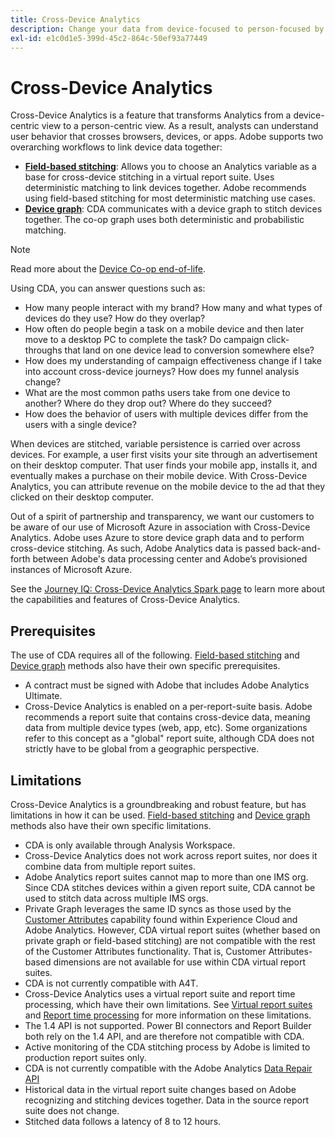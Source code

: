 ```yaml
---
title: Cross-Device Analytics
description: Change your data from device-focused to person-focused by stitching device data together.
exl-id: e1c0d1e5-399d-45c2-864c-50ef93a77449
---
```

# Cross-Device Analytics

Cross-Device Analytics is a feature that transforms Analytics from a device-centric view to a person-centric view. As a result, analysts can understand user behavior that crosses browsers, devices, or apps. Adobe supports two overarching workflows to link device data together:

* [**Field-based stitching**](field-based-stitching.md): Allows you to choose an Analytics variable as a base for cross-device stitching in a virtual report suite. Uses deterministic matching to link devices together. Adobe recommends using field-based stitching for most deterministic matching use cases.
* [**Device graph**](device-graph.md): CDA communicates with a device graph to stitch devices together. The co-op graph uses both deterministic and probabilistic matching.

>[!NOTE]
>
>Read more about the [Device Co-op end-of-life](https://experienceleague.adobe.com/docs/device-co-op/using/about/device-co-op-eol.html).

Using CDA, you can answer questions such as:

* How many people interact with my brand? How many and what types of devices do they use? How do they overlap?
* How often do people begin a task on a mobile device and then later move to a desktop PC to complete the task? Do campaign click-throughs that land on one device lead to conversion somewhere else?
* How does my understanding of campaign effectiveness change if I take into account cross-device journeys? How does my funnel analysis change?
* What are the most common paths users take from one device to another? Where do they drop out? Where do they succeed?
* How does the behavior of users with multiple devices differ from the users with a single device?

When devices are stitched, variable persistence is carried over across devices. For example, a user first visits your site through an advertisement on their desktop computer. That user finds your mobile app, installs it, and eventually makes a purchase on their mobile device. With Cross-Device Analytics, you can attribute revenue on the mobile device to the ad that they clicked on their desktop computer.

Out of a spirit of partnership and transparency, we want our customers to be aware of our use of Microsoft Azure in association with Cross-Device Analytics. Adobe uses Azure to store device graph data and to perform cross-device stitching. As such, Adobe Analytics data is passed back-and-forth between Adobe's data processing center and Adobe’s provisioned instances of Microsoft Azure.

See the [Journey IQ: Cross-Device Analytics Spark page](http://adobe.ly/aacda) to learn more about the capabilities and features of Cross-Device Analytics.

## Prerequisites

The use of CDA requires all of the following. [Field-based stitching](field-based-stitching.md) and [Device graph](device-graph.md) methods also have their own specific prerequisites.

* A contract must be signed with Adobe that includes Adobe Analytics Ultimate.
* Cross-Device Analytics is enabled on a per-report-suite basis. Adobe recommends a report suite that contains cross-device data, meaning data from multiple device types (web, app, etc). Some organizations refer to this concept as a "global" report suite, although CDA does not strictly have to be global from a geographic perspective. 

## Limitations

Cross-Device Analytics is a groundbreaking and robust feature, but has limitations in how it can be used. [Field-based stitching](field-based-stitching.md) and [Device graph](device-graph.md) methods also have their own specific limitations.

* CDA is only available through Analysis Workspace.
* Cross-Device Analytics does not work across report suites, nor does it combine data from multiple report suites.
* Adobe Analytics report suites cannot map to more than one IMS org. Since CDA stitches devices within a given report suite, CDA cannot be used to stitch data across multiple IMS orgs.
* Private Graph leverages the same ID syncs as those used by the [Customer Attributes](https://experienceleague.adobe.com/docs/core-services/interface/customer-attributes/attributes.html#customer-attributes) capability found within Experience Cloud and Adobe Analytics. However, CDA virtual report suites (whether based on private graph or field-based stitching) are not compatible with the rest of the Customer Attributes functionality. That is, Customer Attributes-based dimensions are not available for use within CDA virtual report suites.
* CDA is not currently compatible with A4T.
* Cross-Device Analytics uses a virtual report suite and report time processing, which have their own limitations. See [Virtual report suites](../vrs/vrs-about.md) and [Report time processing](../vrs/vrs-report-time-processing.md) for more information on these limitations.
* The 1.4 API is not supported. Power BI connectors and Report Builder both rely on the 1.4 API, and are therefore not compatible with CDA.
* Active monitoring of the CDA stitching process by Adobe is limited to production report suites only.
* CDA is not currently compatible with the Adobe Analytics [Data Repair API](https://www.adobe.io/apis/experiencecloud/analytics/docs.html#!AdobeDocs/analytics-2.0-apis/master/data-repair.md)
* Historical data in the virtual report suite changes based on Adobe recognizing and stitching devices together. Data in the source report suite does not change.
* Stitched data follows a latency of 8 to 12 hours.
